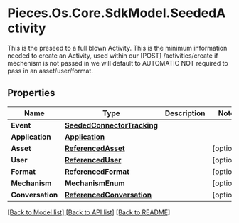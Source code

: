 # Pieces.Os.Core.SdkModel.SeededActivity
This is the preseed to a full blown Activity.  This is the minimum information needed to create an Activity, used within our [POST] /activities/create  if mechenism is not passed in we will default to AUTOMATIC  NOT required to pass in an asset/user/format.

## Properties

Name | Type | Description | Notes
------------ | ------------- | ------------- | -------------
**Event** | [**SeededConnectorTracking**](SeededConnectorTracking.md) |  | 
**Application** | [**Application**](Application.md) |  | 
**Asset** | [**ReferencedAsset**](ReferencedAsset.md) |  | [optional] 
**User** | [**ReferencedUser**](ReferencedUser.md) |  | [optional] 
**Format** | [**ReferencedFormat**](ReferencedFormat.md) |  | [optional] 
**Mechanism** | **MechanismEnum** |  | [optional] 
**Conversation** | [**ReferencedConversation**](ReferencedConversation.md) |  | [optional] 

[[Back to Model list]](../README.md#documentation-for-models) [[Back to API list]](../README.md#documentation-for-api-endpoints) [[Back to README]](../README.md)

